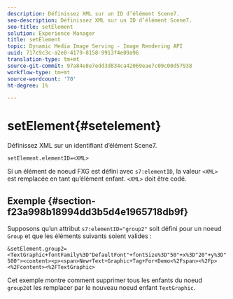 ```yaml
---
description: Définissez XML sur un ID d’élément Scene7.
seo-description: Définissez XML sur un ID d’élément Scene7.
seo-title: setElement
solution: Experience Manager
title: setElement
topic: Dynamic Media Image Serving - Image Rendering API
uuid: 717c9c3c-a2e0-4179-8158-9913f4e09a96
translation-type: tm+mt
source-git-commit: 97a84e8e7edd3d834ca42069eae7c09c00d57938
workflow-type: tm+mt
source-wordcount: '70'
ht-degree: 1%

---
```



# setElement{#setelement}

Définissez XML sur un identifiant d’élément Scene7.

`setElement.elementID=<XML>`

Si un élément de noeud FXG est défini avec `s7:elementID`, la valeur `<XML>` est remplacée en tant qu’élément enfant. `<XML>` doit être codé.

## Exemple {#section-f23a998b18994dd3b5d4e1965718db9f}

Supposons qu’un attribut `s7:elementID="group2"` soit défini pour un noeud `Group` et que les éléments suivants soient valides :

`&setElement.group2=<TextGraphic+fontFamily%3D"DefaultFont"+fontSize%3D"50"+x%3D"20"+y%3D"500"><content><p><span>New+Text+Graphic+Tag+For+Demo<%2Fspan><%2Fp><%2Fcontent><%2FTextGraphic>`

Cet exemple montre comment supprimer tous les enfants du noeud `group2`et les remplacer par le nouveau noeud enfant `TextGraphic`.
